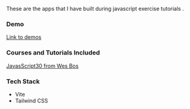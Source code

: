 These are the apps that I have built during javascript exercise tutorials .  

### Demo
[Link to demos](https://seckinyasar.github.io/javascript-30/dist/index.html)



### Courses and Tutorials Included

[JavasScript30 from Wes Bos](https://github.com/wesbos/JavaScript30)


### Tech Stack
- Vite 
- Tailwind CSS

